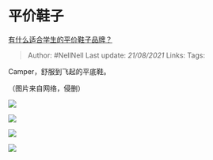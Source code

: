 # 平价鞋子
[有什么适合学生的平价鞋子品牌？](https://www.zhihu.com/question/265529851/answer/1383165277)

> Author: #NellNell 
Last update: *21/08/2021* 
Links:
Tags: 


  

Camper，舒服到飞起的平底鞋。

（图片来自网络，侵删）

![](https://pic1.zhimg.com/50/v2-cdce9ff74e1c40ec91d14ebdc1432eb5_720w.jpg?source=c8b7c179)

![](https://pic1.zhimg.com/80/v2-cdce9ff74e1c40ec91d14ebdc1432eb5_720w.jpg?source=c8b7c179)

  

![](https://pic2.zhimg.com/50/v2-3bc48066864dde6f0148fb940f89300f_720w.jpg?source=c8b7c179)

![](https://pic2.zhimg.com/80/v2-3bc48066864dde6f0148fb940f89300f_720w.jpg?source=c8b7c179)